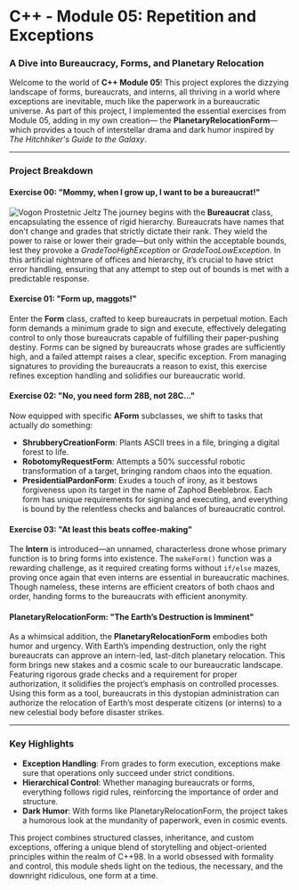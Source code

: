 # C++ - Module 05: Repetition and Exceptions

### A Dive into Bureaucracy, Forms, and Planetary Relocation
<!-- ![prostetnic](https://github.com/user-attachments/assets/acda80b3-2b18-41e7-a510-c7d2c7ca472b)-->
Welcome to the world of **C++ Module 05**! This project explores the dizzying landscape of forms, bureaucrats, and interns, all thriving in a world where exceptions are inevitable, much like the paperwork in a bureaucratic universe. As part of this project, I implemented the essential exercises from Module 05, adding in my own creation— the **PlanetaryRelocationForm**—which provides a touch of interstellar drama and dark humor inspired by *The Hitchhiker's Guide to the Galaxy*.


---

### Project Breakdown

#### Exercise 00: "Mommy, when I grow up, I want to be a bureaucrat!"
<img src="https://github.com/user-attachments/assets/acda80b3-2b18-41e7-a510-c7d2c7ca472b" alt="Vogon Prostetnic Jeltz" align="left">

The journey begins with the **Bureaucrat** class, encapsulating the essence of rigid hierarchy. Bureaucrats have names that don't change and grades that strictly dictate their rank. They wield the power to raise or lower their grade—but only within the acceptable bounds, lest they provoke a *GradeTooHighException* or *GradeTooLowException*. In this artificial nightmare of offices and hierarchy, it’s crucial to have strict error handling, ensuring that any attempt to step out of bounds is met with a predictable response. 

#### Exercise 01: "Form up, maggots!"
Enter the **Form** class, crafted to keep bureaucrats in perpetual motion. Each form demands a minimum grade to sign and execute, effectively delegating control to only those bureaucrats capable of fulfilling their paper-pushing destiny. Forms can be signed by bureaucrats whose grades are sufficiently high, and a failed attempt raises a clear, specific exception. From managing signatures to providing the bureaucrats a reason to exist, this exercise refines exception handling and solidifies our bureaucratic world.

#### Exercise 02: "No, you need form 28B, not 28C..."
Now equipped with specific **AForm** subclasses, we shift to tasks that actually *do* something:
- **ShrubberyCreationForm**: Plants ASCII trees in a file, bringing a digital forest to life.
- **RobotomyRequestForm**: Attempts a 50% successful robotic transformation of a target, bringing random chaos into the equation.
- **PresidentialPardonForm**: Exudes a touch of irony, as it bestows forgiveness upon its target in the name of Zaphod Beeblebrox.
Each form has unique requirements for signing and executing, and everything is bound by the relentless checks and balances of bureaucratic control. 

#### Exercise 03: "At least this beats coffee-making"
The **Intern** is introduced—an unnamed, characterless drone whose primary function is to bring forms into existence. The `makeForm()` function was a rewarding challenge, as it required creating forms without `if/else` mazes, proving once again that even interns are essential in bureaucratic machines. Though nameless, these interns are efficient creators of both chaos and order, handing forms to the bureaucrats with efficient anonymity.

#### PlanetaryRelocationForm: "The Earth’s Destruction is Imminent"
As a whimsical addition, the **PlanetaryRelocationForm** embodies both humor and urgency. With Earth’s impending destruction, only the right bureaucrats can approve an intern-led, last-ditch planetary relocation. This form brings new stakes and a cosmic scale to our bureaucratic landscape. Featuring rigorous grade checks and a requirement for proper authorization, it solidifies the project’s emphasis on controlled processes. Using this form as a tool, bureaucrats in this dystopian administration can authorize the relocation of Earth’s most desperate citizens (or interns) to a new celestial body before disaster strikes. 

---

### Key Highlights
- **Exception Handling**: From grades to form execution, exceptions make sure that operations only succeed under strict conditions.
- **Hierarchical Control**: Whether managing bureaucrats or forms, everything follows rigid rules, reinforcing the importance of order and structure.
- **Dark Humor**: With forms like PlanetaryRelocationForm, the project takes a humorous look at the mundanity of paperwork, even in cosmic events.

This project combines structured classes, inheritance, and custom exceptions, offering a unique blend of storytelling and object-oriented principles within the realm of C++98. In a world obsessed with formality and control, this module sheds light on the tedious, the necessary, and the downright ridiculous, one form at a time.
